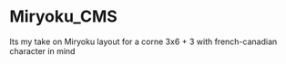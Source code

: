 # Miryoku_CMS
Its my take on Miryoku layout for a corne 3x6 + 3 with french-canadian character in mind
